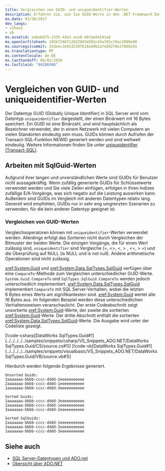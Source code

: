 ```yaml
---
title: Vergleichen von GUID- und uniqueidentifier-Werten
description: Erfahren Sie, wie Sie GUID-Werte in den .NET Framework Datenanbieter für SQL Server erstellen und vergleichen, die durch den uniqueidentifier-Datentyp dargestellt werden.
ms.date: 03/30/2017
dev_langs:
- csharp
- vb
ms.assetid: aababd75-2335-43e3-ace8-4b7ae84191a8
ms.openlocfilehash: 245b7246712822043d302c43a765c29ac2090e00
ms.sourcegitcommit: 33deec3e814238fb18a49b2a7e89278e27888291
ms.translationtype: MT
ms.contentlocale: de-DE
ms.lasthandoff: 06/02/2020
ms.locfileid: "84286506"
---
```

# <a name="comparing-guid-and-uniqueidentifier-values"></a>Vergleichen von GUID- und uniqueidentifier-Werten
Der Datentyp GUID (Globally Unique Identifier) in SQL Server wird vom Datentyp `uniqueidentifier` dargestellt, der einen Binärwert mit 16 Bytes speichert. Ein GUID ist eine Binärzahl, und wird hauptsächlich als Bezeichner verwendet, der in einem Netzwerk mit vielen Computern an vielen Standorten eindeutig sein muss. GUIDs können durch Aufrufen der Transact-SQL-Funktion NEWID generiert werden und sind weltweit eindeutig. Weitere Informationen finden Sie unter [uniqueidentifier (Transact-SQL)](/sql/t-sql/data-types/uniqueidentifier-transact-sql).  
  
## <a name="working-with-sqlguid-values"></a>Arbeiten mit SqlGuid-Werten  
 Aufgrund ihrer langen und unverständlichen Werte sind GUIDs für Benutzer nicht aussagekräftig. Wenn zufällig generierte GUIDs für Schlüsselwerte verwendet werden und Sie viele Zeilen einfügen, erfolgen in Ihren Indizes zufällige E/A-Vorgänge, was sich negativ auf die Leistung auswirken kann. Außerdem sind GUIDs im Vergleich mit anderen Datentypen relativ lang. Generell wird empfohlen, GUIDs nur in sehr eng umgrenzten Szenarien zu verwenden, für die kein anderer Datentyp geeignet ist.  
  
### <a name="comparing-guid-values"></a>Vergleichen von GUID-Werten  
 Vergleichsoperatoren können mit `uniqueidentifier`-Werten verwendet werden. Allerdings erfolgt das Sortieren nicht durch Vergleichen der Bitmuster der beiden Werte. Die einzigen Vorgänge, die für einen Wert zulässig sind, `uniqueidentifier` sind Vergleiche (=,  <>, \<, > , \<=, > =) und die Überprüfung auf NULL (is NULL und is not null). Andere arithmetische Operationen sind nicht zulässig.  
  
 <xref:System.Guid> und <xref:System.Data.SqlTypes.SqlGuid> verfügen über eine `CompareTo`-Methode zum Vergleichen unterschiedlicher GUID-Werte. `System.Guid.CompareTo` und `SqlTypes.SqlGuid.CompareTo` werden jedoch unterschiedlich implementiert. <xref:System.Data.SqlTypes.SqlGuid> implementiert `CompareTo` mit SQL Server-Verhalten, wobei die letzten 6 Bytes eines Werts am signifikantesten sind. <xref:System.Guid> wertet alle 16 Bytes aus. Im folgenden Beispiel werden diese unterschiedlichen Verhaltensweisen veranschaulicht. Der erste Codeabschnitt zeigt unsortierte <xref:System.Guid>-Werte, der zweite die sortierten <xref:System.Guid>-Werte. Der dritte Abschnitt enthält die sortierten <xref:System.Data.SqlTypes.SqlGuid>-Werte. Die Ausgabe wird unter der Codeliste gezeigt.  
  
 [!code-csharp[DataWorks SqlTypes.Guid#1](../../../../../samples/snippets/csharp/VS_Snippets_ADO.NET/DataWorks SqlTypes.Guid/CS/source.cs#1)]
 [!code-vb[DataWorks SqlTypes.Guid#1](../../../../../samples/snippets/visualbasic/VS_Snippets_ADO.NET/DataWorks SqlTypes.Guid/VB/source.vb#1)]  
  
 Hierdurch werden folgende Ergebnisse generiert.  
  
```output  
Unsorted Guids:  
3aaaaaaa-bbbb-cccc-dddd-2eeeeeeeeeee  
2aaaaaaa-bbbb-cccc-dddd-1eeeeeeeeeee  
1aaaaaaa-bbbb-cccc-dddd-3eeeeeeeeeee  
  
Sorted Guids:  
1aaaaaaa-bbbb-cccc-dddd-3eeeeeeeeeee  
2aaaaaaa-bbbb-cccc-dddd-1eeeeeeeeeee  
3aaaaaaa-bbbb-cccc-dddd-2eeeeeeeeeee  
  
Sorted SqlGuids:  
2aaaaaaa-bbbb-cccc-dddd-1eeeeeeeeeee  
3aaaaaaa-bbbb-cccc-dddd-2eeeeeeeeeee  
1aaaaaaa-bbbb-cccc-dddd-3eeeeeeeeeee  
```  
  
## <a name="see-also"></a>Siehe auch

- [SQL Server-Datentypen und ADO.net](sql-server-data-types.md)
- [Übersicht über ADO.NET](../ado-net-overview.md)

